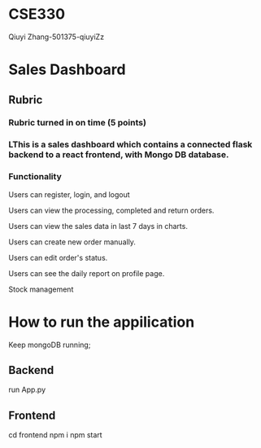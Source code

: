 # CSE330
Qiuyi Zhang-501375-qiuyiZz

<h1>Sales Dashboard</h1>
<h2>Rubric</h2>
<h3>Rubric turned in on time (5 points)<h3>

<h3>LThis is a sales dashboard which contains a connected flask backend to a react frontend, with Mongo DB database.</h3>

<h3>Functionality</h3>
Users can register, login, and logout<p>
Users can view the processing, completed and return orders.<p>
Users can view the sales data in last 7 days in charts.<p>
Users can create new order manually.<p>
Users can edit order's status.<p>
Users can see the daily report on profile page.<p>
Stock management<p>


<h1>How to run the appilication</h1>
Keep mongoDB running;
<h2>Backend</h2>
run App.py
<h2>Frontend</h2>
cd frontend
npm i
npm start
